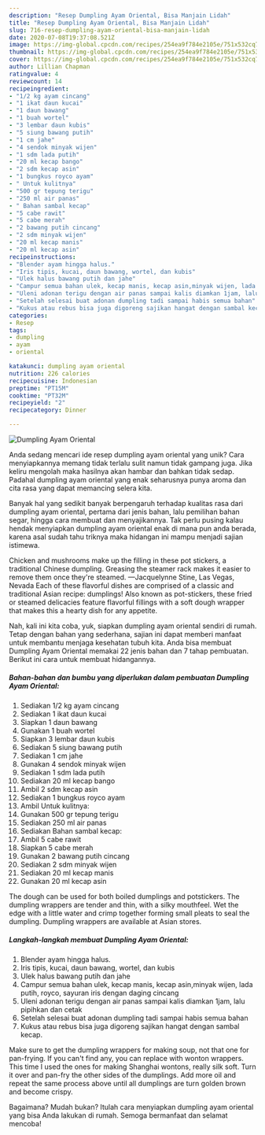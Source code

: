 ```yaml
---
description: "Resep Dumpling Ayam Oriental, Bisa Manjain Lidah"
title: "Resep Dumpling Ayam Oriental, Bisa Manjain Lidah"
slug: 716-resep-dumpling-ayam-oriental-bisa-manjain-lidah
date: 2020-07-08T19:37:08.521Z
image: https://img-global.cpcdn.com/recipes/254ea9f784e2105e/751x532cq70/dumpling-ayam-oriental-foto-resep-utama.jpg
thumbnail: https://img-global.cpcdn.com/recipes/254ea9f784e2105e/751x532cq70/dumpling-ayam-oriental-foto-resep-utama.jpg
cover: https://img-global.cpcdn.com/recipes/254ea9f784e2105e/751x532cq70/dumpling-ayam-oriental-foto-resep-utama.jpg
author: Lillian Chapman
ratingvalue: 4
reviewcount: 14
recipeingredient:
- "1/2 kg ayam cincang"
- "1 ikat daun kucai"
- "1 daun bawang"
- "1 buah wortel"
- "3 lembar daun kubis"
- "5 siung bawang putih"
- "1 cm jahe"
- "4 sendok minyak wijen"
- "1 sdm lada putih"
- "20 ml kecap bango"
- "2 sdm kecap asin"
- "1 bungkus royco ayam"
- " Untuk kulitnya"
- "500 gr tepung terigu"
- "250 ml air panas"
- " Bahan sambal kecap"
- "5 cabe rawit"
- "5 cabe merah"
- "2 bawang putih cincang"
- "2 sdm minyak wijen"
- "20 ml kecap manis"
- "20 ml kecap asin"
recipeinstructions:
- "Blender ayam hingga halus."
- "Iris tipis, kucai, daun bawang, wortel, dan kubis"
- "Ulek halus bawang putih dan jahe"
- "Campur semua bahan ulek, kecap manis, kecap asin,minyak wijen, lada putih, royco, sayuran iris dengan daging cincang"
- "Uleni adonan terigu dengan air panas sampai kalis diamkan 1jam, lalu pipihkan dan cetak"
- "Setelah selesai buat adonan dumpling tadi sampai habis semua bahan"
- "Kukus atau rebus bisa juga digoreng sajikan hangat dengan sambal kecap."
categories:
- Resep
tags:
- dumpling
- ayam
- oriental

katakunci: dumpling ayam oriental 
nutrition: 226 calories
recipecuisine: Indonesian
preptime: "PT15M"
cooktime: "PT32M"
recipeyield: "2"
recipecategory: Dinner

---
```



![Dumpling Ayam Oriental](https://img-global.cpcdn.com/recipes/254ea9f784e2105e/751x532cq70/dumpling-ayam-oriental-foto-resep-utama.jpg)

Anda sedang mencari ide resep dumpling ayam oriental yang unik? Cara menyiapkannya memang tidak terlalu sulit namun tidak gampang juga. Jika keliru mengolah maka hasilnya akan hambar dan bahkan tidak sedap. Padahal dumpling ayam oriental yang enak seharusnya punya aroma dan cita rasa yang dapat memancing selera kita.

Banyak hal yang sedikit banyak berpengaruh terhadap kualitas rasa dari dumpling ayam oriental, pertama dari jenis bahan, lalu pemilihan bahan segar, hingga cara membuat dan menyajikannya. Tak perlu pusing kalau hendak menyiapkan dumpling ayam oriental enak di mana pun anda berada, karena asal sudah tahu triknya maka hidangan ini mampu menjadi sajian istimewa.

Chicken and mushrooms make up the filling in these pot stickers, a traditional Chinese dumpling. Greasing the steamer rack makes it easier to remove them once they&#39;re steamed. —Jacquelynne Stine, Las Vegas, Nevada Each of these flavorful dishes are comprised of a classic and traditional Asian recipe: dumplings! Also known as pot-stickers, these fried or steamed delicacies feature flavorful fillings with a soft dough wrapper that makes this a hearty dish for any appetite.


Nah, kali ini kita coba, yuk, siapkan dumpling ayam oriental sendiri di rumah. Tetap dengan bahan yang sederhana, sajian ini dapat memberi manfaat untuk membantu menjaga kesehatan tubuh kita. Anda bisa membuat Dumpling Ayam Oriental memakai 22 jenis bahan dan 7 tahap pembuatan. Berikut ini cara untuk membuat hidangannya.

<!--inarticleads1-->

##### Bahan-bahan dan bumbu yang diperlukan dalam pembuatan Dumpling Ayam Oriental:

1. Sediakan 1/2 kg ayam cincang
1. Sediakan 1 ikat daun kucai
1. Siapkan 1 daun bawang
1. Gunakan 1 buah wortel
1. Siapkan 3 lembar daun kubis
1. Sediakan 5 siung bawang putih
1. Sediakan 1 cm jahe
1. Gunakan 4 sendok minyak wijen
1. Sediakan 1 sdm lada putih
1. Sediakan 20 ml kecap bango
1. Ambil 2 sdm kecap asin
1. Sediakan 1 bungkus royco ayam
1. Ambil  Untuk kulitnya:
1. Gunakan 500 gr tepung terigu
1. Sediakan 250 ml air panas
1. Sediakan  Bahan sambal kecap:
1. Ambil 5 cabe rawit
1. Siapkan 5 cabe merah
1. Gunakan 2 bawang putih cincang
1. Sediakan 2 sdm minyak wijen
1. Sediakan 20 ml kecap manis
1. Gunakan 20 ml kecap asin


The dough can be used for both boiled dumplings and potstickers. The dumpling wrappers are tender and thin, with a silky mouthfeel. Wet the edge with a little water and crimp together forming small pleats to seal the dumpling. Dumpling wrappers are available at Asian stores. 

<!--inarticleads2-->

##### Langkah-langkah membuat Dumpling Ayam Oriental:

1. Blender ayam hingga halus.
1. Iris tipis, kucai, daun bawang, wortel, dan kubis
1. Ulek halus bawang putih dan jahe
1. Campur semua bahan ulek, kecap manis, kecap asin,minyak wijen, lada putih, royco, sayuran iris dengan daging cincang
1. Uleni adonan terigu dengan air panas sampai kalis diamkan 1jam, lalu pipihkan dan cetak
1. Setelah selesai buat adonan dumpling tadi sampai habis semua bahan
1. Kukus atau rebus bisa juga digoreng sajikan hangat dengan sambal kecap.


Make sure to get the dumpling wrappers for making soup, not that one for pan-frying. If you can&#39;t find any, you can replace with wonton wrappers. This time I used the ones for making Shanghai wontons, really silk soft. Turn it over and pan-fry the other sides of the dumplings. Add more oil and repeat the same process above until all dumplings are turn golden brown and become crispy. 

Bagaimana? Mudah bukan? Itulah cara menyiapkan dumpling ayam oriental yang bisa Anda lakukan di rumah. Semoga bermanfaat dan selamat mencoba!

